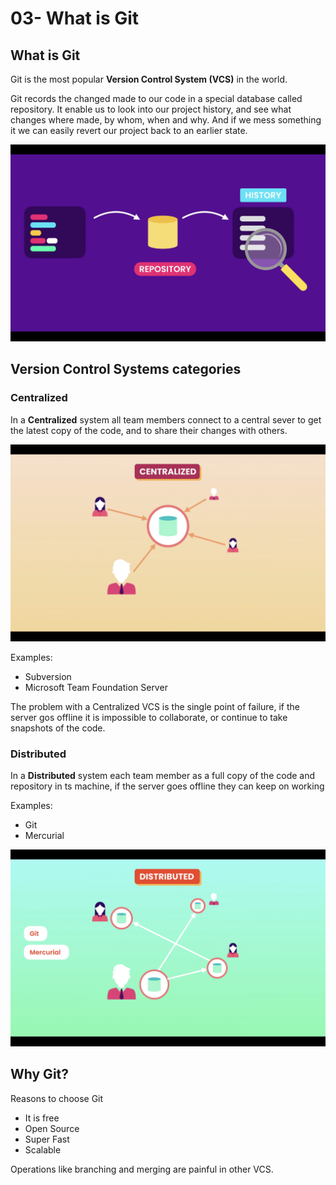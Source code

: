 # 03- What is Git

## What is Git

Git is the most popular **Version Control System (VCS)** in the world.

Git records the changed made to our code in a special database called repository. It enable us to look into our project history, and see what changes where made, by whom, when and why. And if we mess something it we can easily revert our project back to an earlier state.

![Git Repository](./images/03-01.png "Git Repository")

## Version Control Systems categories

### Centralized

In a **Centralized** system all team members connect to a central sever to get the latest copy of the code, and to share their changes with others.

![Centralized VCS](./images/03-02.png "Centralized VCS")

Examples:

- Subversion
- Microsoft Team Foundation Server

The problem with a Centralized VCS is the single point of failure, if the server gos offline it is impossible to collaborate, or continue to take snapshots of the code.

### Distributed

In a **Distributed** system each team member as a full copy of the code and repository in ts machine, if the server goes offline they can keep on working

Examples:
- Git
- Mercurial

![Distributed VCS](./images/03-03.png "Distributed VCS")

## Why Git?

Reasons to choose Git
- It is free
- Open Source
- Super Fast
- Scalable

Operations like branching and merging are painful in other VCS.